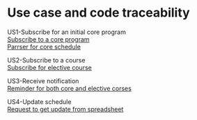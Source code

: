 # Use case and code traceability

US1-Subscribe for an initial core program\
[Subscribe to a core program](https://github.com/VASemenov/InnoCalendar/tree/master/Code/modules/core)\
[Parrser for core schedule](https://github.com/VASemenov/InnoCalendar/tree/master/Code/modules/autoparser)

US2-Subscribe to a course\
[Subscribe for elective course](https://github.com/VASemenov/InnoCalendar/tree/master/Code/modules/electives_schedule)

US3-Receive notification\
[Reminder for both core and elective corses](https://github.com/VASemenov/InnoCalendar/tree/master/Code/modules/remind)

US4-Update schedule\
[Request to get update from spreadsheet](https://github.com/VASemenov/InnoCalendar/tree/master/Code/modules/autoparser/source.py#L212)

